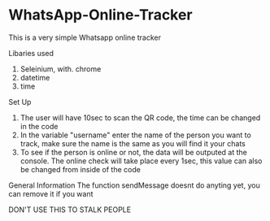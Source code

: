 # WhatsApp-Online-Tracker
This is a very simple Whatsapp online tracker

Libaries used 
1. Seleinium, with. chrome
2. datetime
3. time

Set Up
1. The user will have 10sec to scan the QR code, the time can be changed in the code
2. In the variable "username" enter the name of the person you want to track, make sure the name is the same as you will find it your chats
3. To see if the person is online or not, the data will be outputed at the console. The online check will take place every 1sec, this value can also be changed from inside of the code

General Information
The function sendMessage doesnt do anyting yet, you can remove it if you want


DON'T USE THIS TO STALK PEOPLE
